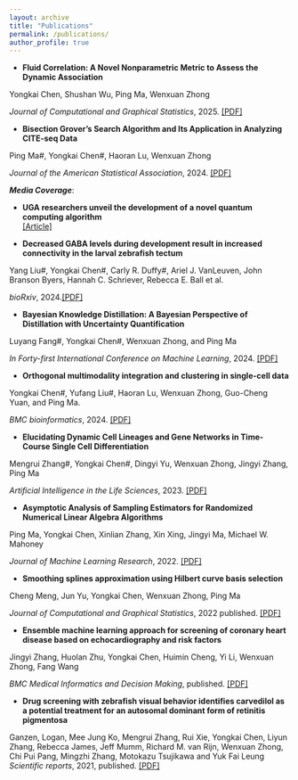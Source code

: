 ```yaml
---
layout: archive
title: "Publications"
permalink: /publications/
author_profile: true
---
```

- **Fluid Correlation: A Novel Nonparametric Metric to Assess the Dynamic Association**
  
Yongkai Chen, Shushan Wu, Ping Ma, Wenxuan Zhong

*Journal of Computational and Graphical Statistics*, 2025. [[PDF]](https://www.tandfonline.com/doi/full/10.1080/10618600.2024.2444373)


- **Bisection Grover’s Search Algorithm and Its Application in Analyzing CITE-seq Data**
  
Ping Ma#, Yongkai Chen#, Haoran Lu, Wenxuan Zhong

*Journal of the American Statistical Association*, 2024. [[PDF]](https://www.tandfonline.com/doi/full/10.1080/01621459.2024.2404259)

***Media Coverage***:  
  - **UGA researchers unveil the development of a novel quantum computing algorithm**  
    [[Article]](https://franklin.uga.edu/news/stories/2024/uga-researchers-unveil-development-novel-quantum-computing-algorithm)

- **Decreased GABA levels during development result in increased connectivity in the larval zebrafish tectum**
  
Yang Liu#, Yongkai Chen#, Carly R. Duffy#, Ariel J. VanLeuven, John Branson Byers, Hannah C. Schriever, Rebecca E. Ball et al.

*bioRxiv*, 2024.[[PDF]](https://www.biorxiv.org/content/10.1101/2024.09.11.612511v1.abstract)

- **Bayesian Knowledge Distillation: A Bayesian Perspective of Distillation with Uncertainty Quantification**

Luyang Fang#, Yongkai Chen#, Wenxuan Zhong, and Ping Ma

*In Forty-first International Conference on Machine Learning*, 2024. [[PDF]](https://openreview.net/forum?id=knZ4NYzGUd)


- **Orthogonal multimodality integration and clustering in single-cell data**

Yongkai Chen#, Yufang Liu#, Haoran Lu, Wenxuan Zhong, Guo-Cheng Yuan, and Ping Ma. 

*BMC bioinformatics*, 2024. [[PDF]](https://link.springer.com/article/10.1186/s12859-024-05773-y)

- **Elucidating Dynamic Cell Lineages and Gene Networks in Time-Course Single Cell Differentiation**

Mengrui Zhang#, Yongkai Chen#, Dingyi Yu, Wenxuan Zhong, Jingyi Zhang, Ping Ma

*Artificial Intelligence in the Life Sciences*, 2023. [[PDF]](https://www.sciencedirect.com/science/article/pii/S2667318523000120)

- **Asymptotic Analysis of Sampling Estimators for Randomized Numerical Linear Algebra Algorithms**

Ping Ma, Yongkai Chen, Xinlian Zhang, Xin Xing, Jingyi Ma, Michael W. Mahoney

*Journal of Machine Learning Research*, 2022. [[PDF]](https://jmlr.org/papers/v23/20-219.html)

- **Smoothing splines approximation using Hilbert curve basis selection**

Cheng Meng, Jun Yu, Yongkai Chen, Wenxuan Zhong, Ping Ma

*Journal of Computational and Graphical Statistics*, 2022 published. [[PDF]](https://www.tandfonline.com/doi/full/10.1080/10618600.2021.2002161)


- **Ensemble machine learning approach for screening of coronary heart disease based on echocardiography and risk factors**

Jingyi Zhang, Huolan Zhu, Yongkai Chen, Huimin Cheng, Yi Li, Wenxuan Zhong, Fang Wang

*BMC Medical Informatics and Decision Making*, published. [[PDF]](https://bmcmedinformdecismak.biomedcentral.com/articles/10.1186/s12911-021-01535-5)


- **Drug screening with zebrafish visual behavior identifies carvedilol as a potential treatment for an autosomal dominant form of retinitis pigmentosa**

Ganzen, Logan, Mee Jung Ko, Mengrui Zhang, Rui Xie, Yongkai Chen, Liyun Zhang, Rebecca James, Jeff Mumm, Richard M. van Rijn, Wenxuan Zhong, Chi Pui Pang, Mingzhi Zhang, Motokazu Tsujikawa and Yuk Fai Leung
*Scientific reports*, 2021, published.  [[PDF]](https://www.nature.com/articles/s41598-021-89482-z)



